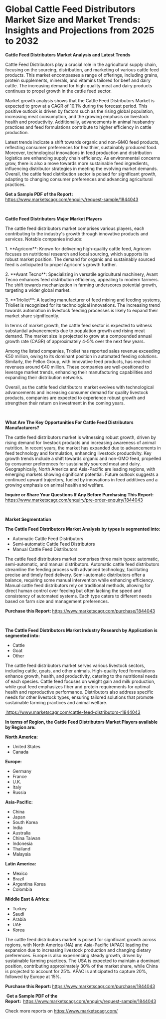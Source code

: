 <p><h1>Global Cattle Feed Distributors Market Size and Market Trends: Insights and Projections from 2025 to 2032</h1></p><p><strong>Cattle Feed Distributors Market Analysis and Latest Trends</strong></p>
<p><p>Cattle Feed Distributors play a crucial role in the agricultural supply chain, focusing on the sourcing, distribution, and marketing of various cattle feed products. This market encompasses a range of offerings, including grains, protein supplements, minerals, and vitamins tailored for beef and dairy cattle. The increasing demand for high-quality meat and dairy products continues to propel growth in the cattle feed sector.</p><p>Market growth analysis shows that the Cattle Feed Distributors Market is expected to grow at a CAGR of 10.1% during the forecast period. This positive outlook is driven by factors such as the rising global population, increasing meat consumption, and the growing emphasis on livestock health and productivity. Additionally, advancements in animal husbandry practices and feed formulations contribute to higher efficiency in cattle production.</p><p>Latest trends indicate a shift towards organic and non-GMO feed products, reflecting consumer preferences for healthier, sustainably produced food. Moreover, technological innovations in feed production and distribution logistics are enhancing supply chain efficiency. As environmental concerns grow, there is also a move towards more sustainable feed ingredients, influencing distributor strategies in meeting the evolving market demands. Overall, the cattle feed distribution sector is poised for significant growth, adapting to changing consumer preferences and advancing agricultural practices.</p></p>
<p><strong>Get a Sample PDF of the Report:&nbsp;</strong> <a href="https://www.marketscagr.com/enquiry/request-sample/1844043?utm_campaign=2004&utm_medium=2&utm_source=Github&utm_content=ia&utm_term=09042025&utm_id=cattle-feed-distributors">https://www.marketscagr.com/enquiry/request-sample/1844043</a></p>
<p>&nbsp;</p>
<p><strong>Cattle Feed Distributors Major Market Players</strong></p>
<p><p>The cattle feed distributors market comprises various players, each contributing to the industry's growth through innovative products and services. Notable companies include:</p><p>1. **Agricom**: Known for delivering high-quality cattle feed, Agricom focuses on nutritional research and local sourcing, which supports its robust market position. The demand for organic and sustainably sourced feed is anticipated to propel Agricom's growth further.</p><p>2. **Avant Tecno**: Specializing in versatile agricultural machinery, Avant Tecno enhances feed distribution efficiency, appealing to modern farmers. The shift towards mechanization in farming underscores potential growth, targeting a wider global market.</p><p>3. **Trioliet**: A leading manufacturer of feed mixing and feeding systems, Trioliet is recognized for its technological innovations. The increasing trend towards automation in livestock feeding processes is likely to expand their market share significantly.</p><p>In terms of market growth, the cattle feed sector is expected to witness substantial advancements due to population growth and rising meat demand. The market size is projected to grow at a compounded annual growth rate (CAGR) of approximately 4-5% over the next few years.</p><p>Among the listed companies, Trioliet has reported sales revenue exceeding €50 million, owing to its dominant position in automated feeding solutions. Similarly, the Pellon Group, with innovative feed products, has reached revenues around €40 million. These companies are well-positioned to leverage market trends, enhancing their manufacturing capabilities and expanding their distribution networks.</p><p>Overall, as the cattle feed distributors market evolves with technological advancements and increasing consumer demand for quality livestock products, companies are expected to experience robust growth and strengthen their return on investment in the coming years.</p></p>
<p>&nbsp;</p>
<p><strong>What Are The Key Opportunities For Cattle Feed Distributors Manufacturers?</strong></p>
<p><p>The cattle feed distributors market is witnessing robust growth, driven by rising demand for livestock products and increasing awareness of animal nutrition. In recent years, the market has expanded due to advancements in feed technology and formulation, enhancing livestock productivity. Key growth trends include a shift towards organic and non-GMO feed, propelled by consumer preferences for sustainably sourced meat and dairy. Geographically, North America and Asia-Pacific are leading regions, with emerging markets showing significant potential. Future outlook suggests a continued upward trajectory, fueled by innovations in feed additives and a growing emphasis on animal health and welfare.</p></p>
<p><strong>Inquire or Share Your Questions If Any Before Purchasing This Report:</strong> <a href="https://www.marketscagr.com/enquiry/pre-order-enquiry/1844043?utm_campaign=2004&utm_medium=2&utm_source=Github&utm_content=ia&utm_term=09042025&utm_id=cattle-feed-distributors">https://www.marketscagr.com/enquiry/pre-order-enquiry/1844043</a></p>
<p>&nbsp;</p>
<p><strong>Market Segmentation</strong></p>
<p><strong>The Cattle Feed Distributors Market Analysis by types is segmented into:</strong></p>
<p><ul><li>Automatic Cattle Feed Distributors</li><li>Semi-automatic Cattle Feed Distributors</li><li>Manual Cattle Feed Distributors</li></ul></p>
<p><p>The cattle feed distributors market comprises three main types: automatic, semi-automatic, and manual distributors. Automatic cattle feed distributors streamline the feeding process with advanced technology, facilitating precise and timely feed delivery. Semi-automatic distributors offer a balance, requiring some manual intervention while enhancing efficiency. Manual cattle feed distributors rely on traditional methods, allowing for direct human control over feeding but often lacking the speed and consistency of automated systems. Each type caters to different needs based on farm size and management preferences.</p></p>
<p><strong>Purchase this Report:&nbsp;</strong><a href="https://www.marketscagr.com/purchase/1844043?utm_campaign=2004&utm_medium=2&utm_source=Github&utm_content=ia&utm_term=09042025&utm_id=cattle-feed-distributors">https://www.marketscagr.com/purchase/1844043</a></p>
<p>&nbsp;</p>
<p><strong>The Cattle Feed Distributors Market Industry Research by Application is segmented into:</strong></p>
<p><ul><li>Cattle</li><li>Goat</li><li>Other</li></ul></p>
<p><p>The cattle feed distributors market serves various livestock sectors, including cattle, goats, and other animals. High-quality feed formulations enhance growth, health, and productivity, catering to the nutritional needs of each species. Cattle feed focuses on weight gain and milk production, while goat feed emphasizes fiber and protein requirements for optimal health and reproductive performance. Distributors also address specific needs for other livestock types, ensuring tailored solutions that promote sustainable farming practices and animal welfare.</p></p>
<p><a href="https://www.marketscagr.com/cattle-feed-distributors-r1844043?utm_campaign=2004&utm_medium=2&utm_source=Github&utm_content=ia&utm_term=09042025&utm_id=cattle-feed-distributors">&nbsp;https://www.marketscagr.com/cattle-feed-distributors-r1844043</a></p>
<p><strong>In terms of Region, the Cattle Feed Distributors Market Players available by Region are:</strong></p>
<p>
    <p> <strong> North America: </strong>
        <ul>
            <li>United States</li>
            <li>Canada</li>
        </ul>
        </p> 
    <p> <strong> Europe: </strong>
        <ul>
            <li>Germany</li>
            <li>France</li>
            <li>U.K.</li>
            <li>Italy</li>
            <li>Russia</li>
        </ul>
        </p> 
    <p> <strong> Asia-Pacific: </strong>
        <ul>
            <li>China</li>
            <li>Japan</li>
            <li>South Korea</li>
            <li>India</li>
            <li>Australia</li>
            <li>China Taiwan</li>
            <li>Indonesia</li>
            <li>Thailand</li>
            <li>Malaysia</li>
        </ul>
        </p> 
    <p> <strong> Latin America: </strong>
        <ul>
            <li>Mexico</li>
            <li>Brazil</li>
            <li>Argentina Korea</li>
            <li>Colombia</li>
        </ul>
        </p> 
    <p> <strong> Middle East & Africa: </strong>
        <ul>
            <li>Turkey</li>
            <li>Saudi</li>
            <li>Arabia</li>
            <li>UAE</li>
            <li>Korea</li>
        </ul>
    </p>
    </p>
<p><p>The cattle feed distributors market is poised for significant growth across regions, with North America (NA) and Asia-Pacific (APAC) leading the expansion due to increasing livestock production and changing dietary preferences. Europe is also experiencing steady growth, driven by sustainable farming practices. The USA is expected to maintain a dominant position, contributing approximately 30% of the market share, while China is projected to account for 25%. APAC is anticipated to capture 20%, followed by Europe at 15%.</p></p>
<p><strong>Purchase this Report: </strong><a href="https://www.marketscagr.com/purchase/1844043?utm_campaign=2004&utm_medium=2&utm_source=Github&utm_content=ia&utm_term=09042025&utm_id=cattle-feed-distributors">https://www.marketscagr.com/purchase/1844043</a></p>
<p>&nbsp;<strong>Get a Sample PDF of the Report:&nbsp;&nbsp;</strong><a href="https://www.marketscagr.com/enquiry/request-sample/1844043?utm_campaign=2004&utm_medium=2&utm_source=Github&utm_content=ia&utm_term=09042025&utm_id=cattle-feed-distributors">https://www.marketscagr.com/enquiry/request-sample/1844043</a></p>
<p><strong></strong></p>
<p>Check more reports on <a href="https://www.marketscagr.com/?utm_campaign=2004&utm_medium=2&utm_source=Github&utm_content=ia&utm_term=09042025&utm_id=cattle-feed-distributors">https://www.marketscagr.com/</a></p>